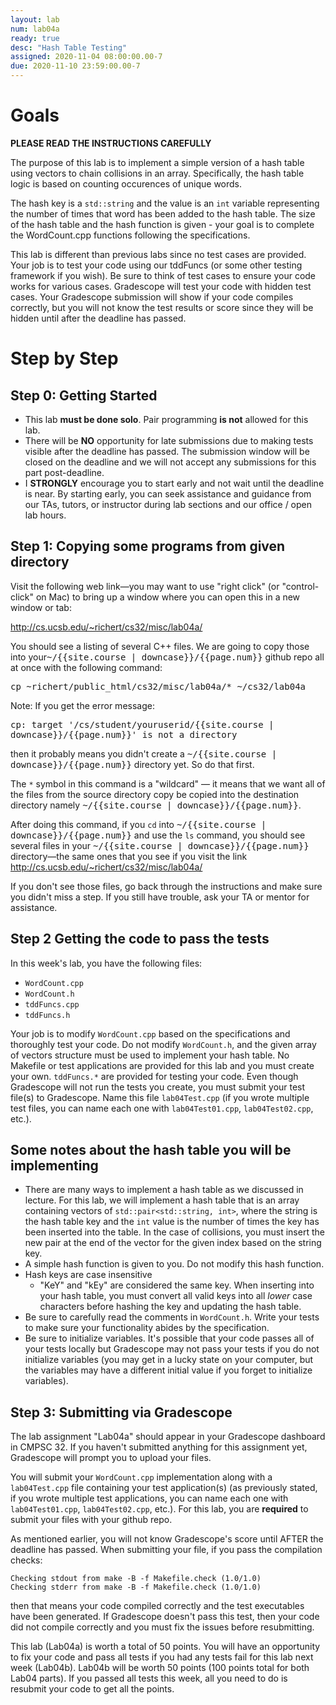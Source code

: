 ```yaml
---
layout: lab
num: lab04a
ready: true
desc: "Hash Table Testing"
assigned: 2020-11-04 08:00:00.00-7
due: 2020-11-10 23:59:00.00-7
---
```




# Goals

<b>PLEASE READ THE INSTRUCTIONS CAREFULLY</b>

The purpose of this lab is to implement a simple version of a hash table using vectors to chain collisions in an array. Specifically, the hash table logic is based on counting occurences of unique words.

The hash key is a `std::string` and the value is an `int` variable representing the number of times that word has been added to the hash table. The size of the hash table and the hash function is given - your goal is to complete the WordCount.cpp functions following the specifications.

This lab is different than previous labs since no test cases are provided. Your job is to test your code using our tddFuncs (or some other testing framework if you wish). Be sure to think of test cases to ensure your code works for various cases. Gradescope will test your code with hidden test cases. Your Gradescope submission will show if your code compiles correctly, but you will not know the test results or score since they will be hidden until after the deadline has passed.

# Step by Step 

## Step 0: Getting Started

* This lab <b>must be done solo</b>. Pair programming <b>is not</b> allowed for this lab.
* There will be <b>NO</b> opportunity for late submissions due to making tests visible after the deadline has passed. The submission window will be closed on the deadline and we will not accept any submissions for this part post-deadline.
* I <b>STRONGLY</b> encourage you to start early and not wait until the deadline is near. By starting early, you can seek assistance and guidance from our TAs, tutors, or instructor during lab sections and our office / open lab hours.

## Step 1: Copying some programs from given directory 

Visit the following web link—you may want to use "right click" (or "control-click" on Mac) to bring up a window where you can open this in a new window or tab:

<http://cs.ucsb.edu/~richert/cs32/misc/lab04a/>

You should see a listing of several C++ files. We are going to copy those into your<tt>~/{{site.course | downcase}}/{{page.num}}</tt> github repo all at once with the following command:

<div>
<tt>cp ~richert/public_html/cs32/misc/lab04a/* ~/cs32/lab04a</tt>
</div>

Note: If you get the error message:

<div>
<tt>cp: target '/cs/student/youruserid/{{site.course | downcase}}/{{page.num}}' is not a directory</tt>
</div>

then it probably means you didn't create a <tt>~/{{site.course | downcase}}/{{page.num}}</tt> directory yet. So do that first.

The `*` symbol in this command is a "wildcard" — it means that we want all of the files from the source directory copy be copied into the destination directory namely <tt>~/{{site.course | downcase}}/{{page.num}}</tt>.

After doing this command, if you `cd` into <tt>~/{{site.course | downcase}}/{{page.num}}</tt> and use the `ls` command, you should see several files in your <tt>~/{{site.course | downcase}}/{{page.num}}</tt> directory&mdash;the same ones that you see if you visit the link <http://cs.ucsb.edu/~richert/cs32/misc/lab04a/>

If you don't see those files, go back through the instructions and make sure you didn't miss a step. If you still have trouble, ask your TA or mentor for assistance.

## Step 2 Getting the code to pass the tests

In this week's lab, you have the following files:

* `WordCount.cpp`
* `WordCount.h`
* `tddFuncs.cpp`
* `tddFuncs.h`

Your job is to modify `WordCount.cpp` based on the specifications and thoroughly test your code. Do not modify `WordCount.h`, and the given array of vectors structure must be used to implement your hash table. No Makefile or test applications are provided for this lab and you must create your own. `tddFuncs.*` are provided for testing your code. Even though Gradescope will not run the tests you create, you must submit your test file(s) to Gradescope. Name this file `lab04Test.cpp` (if you wrote multiple test files, you can name each one with `lab04Test01.cpp`, `lab04Test02.cpp`, etc.).

## Some notes about the hash table you will be implementing

* There are many ways to implement a hash table as we discussed in lecture. For this lab, we will implement a hash table that is an array containing vectors of `std::pair<std::string, int>`, where the string is the hash table key and the `int` value is the number of times the key has been inserted into the table. In the case of collisions, you must insert the new pair at the end of the vector for the given index based on the string key.
* A simple hash function is given to you. Do not modify this hash function.
* Hash keys are case insensitive
	* "KeY" and "kEy" are considered the same key. When inserting into your hash table, you must convert all valid keys into all *lower* case characters before hashing the key and updating the hash table.
* Be sure to carefully read the comments in `WordCount.h`. Write your tests to make sure your functionality abides by the specification.
* Be sure to initialize variables. It's possible that your code passes all of your tests locally but Gradescope may not pass your tests if you do not initialize variables (you may get in a lucky state on your computer, but the variables may have a different initial value if you forget to initialize variables).

## Step 3: Submitting via Gradescope

The lab assignment "Lab04a" should appear in your Gradescope dashboard in CMPSC 32. If you haven't submitted anything for this assignment yet, Gradescope will prompt you to upload your files.

You will submit your `WordCount.cpp` implementation along with a `lab04Test.cpp` file containing your test application(s) (as previously stated, if you wrote multiple test applications, you can name each one with `lab04Test01.cpp`, `lab04Test02.cpp`, etc.).  For this lab, you are <b>required</b> to submit your files with your github repo.

As mentioned earlier, you will not know Gradescope's score until AFTER the deadline has passed. When submitting your file, if you pass the compilation checks:

```
Checking stdout from make -B -f Makefile.check (1.0/1.0)
Checking stderr from make -B -f Makefile.check (1.0/1.0)
```

then that means your code compiled correctly and the test executables have been generated. If Gradescope doesn't pass this test, then your code did not compile correctly and you must fix the issues before resubmitting.

This lab (Lab04a) is worth a total of 50 points. You will have an opportunity to fix your code and pass all tests if you had any tests fail for this lab next week (Lab04b). Lab04b will be worth 50 points (100 points total for both Lab04 parts). If you passed all tests this week, all you need to do is resubmit your code to get all the points.
